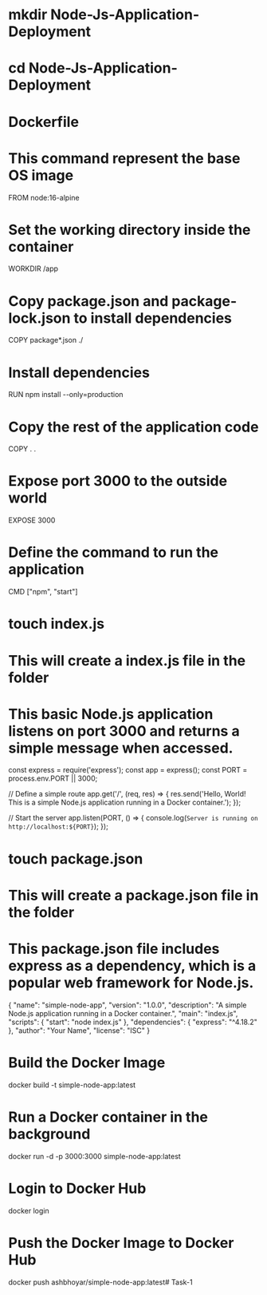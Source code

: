 # mkdir Node-Js-Application-Deployment 

# cd Node-Js-Application-Deployment 

# Dockerfile

# This command represent the base OS image
FROM node:16-alpine

# Set the working directory inside the container
WORKDIR /app

# Copy package.json and package-lock.json to install dependencies
COPY package*.json ./

# Install dependencies
RUN npm install --only=production

# Copy the rest of the application code
COPY . .

# Expose port 3000 to the outside world
EXPOSE 3000

# Define the command to run the application
CMD ["npm", "start"]



# touch index.js
# This will create a index.js file in the folder
# This basic Node.js application listens on port 3000 and returns a simple message when accessed.

const express = require('express');
const app = express();
const PORT = process.env.PORT || 3000;

// Define a simple route
app.get('/', (req, res) => {
  res.send('Hello, World! This is a simple Node.js application running in a Docker container.');
});

// Start the server
app.listen(PORT, () => {
  console.log(`Server is running on http://localhost:${PORT}`);
});



# touch package.json
# This will create a package.json file in the folder
# This package.json file includes express as a dependency, which is a popular web framework for Node.js.


{
  "name": "simple-node-app",
  "version": "1.0.0",
  "description": "A simple Node.js application running in a Docker container.",
  "main": "index.js",
  "scripts": {
    "start": "node index.js"
  },
  "dependencies": {
    "express": "^4.18.2"
  },
  "author": "Your Name",
  "license": "ISC"
}


# Build the Docker Image
  docker build -t simple-node-app:latest

# Run a Docker container in the background 
  docker run -d -p 3000:3000 simple-node-app:latest

# Login to Docker Hub
  docker login 

# Push the Docker Image to Docker Hub
  docker push ashbhoyar/simple-node-app:latest# Task-1
